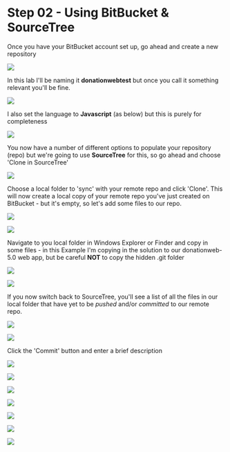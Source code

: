 # Step 02 - Using BitBucket & SourceTree

Once you have your BitBucket account set up, go ahead and create a new repository

![](images/heroku01.png)

In this lab I'll be naming it <b>donationwebtest</b> but once you call it something relevant you'll be fine.

![](images/heroku02.png)

I also set the language to <b>Javascript</b> (as below) but this is purely for completeness

![](images/heroku2a.png)

You now have a number of different options to populate your repository (repo) but we're going to use <b>SourceTree</b> for this, so go ahead and choose 'Clone in SourceTree'

![](images/heroku03.png)

Choose a local folder to 'sync' with your remote repo and click 'Clone'. This will now create a local copy of your remote repo you've just created on BitBucket - but it's empty, so let's add some files to our repo.

![](images/heroku04.png)

![](images/heroku05.png)

Navigate to you local folder in Windows Explorer or Finder and copy in some files - in this Example I'm copying in the solution to our donationweb-5.0 web app, but be careful <b>NOT</b> to copy the hidden .git folder

![](images/heroku06.png)

![](images/heroku07.png)

If you now switch back to SourceTree, you'll see a list of all the files in our local folder that have yet to be <i>pushed</i> and/or <i>committed</i> to our remote repo.

![](images/heroku08.png)

![](images/heroku09.png)

Click the 'Commit' button and enter a brief description

![](images/heroku10.png)

![](images/heroku11.png)

![](images/heroku12.png)

![](images/heroku13.png)

![](images/heroku14.png)

![](images/heroku15.png)

![](images/heroku16.png)